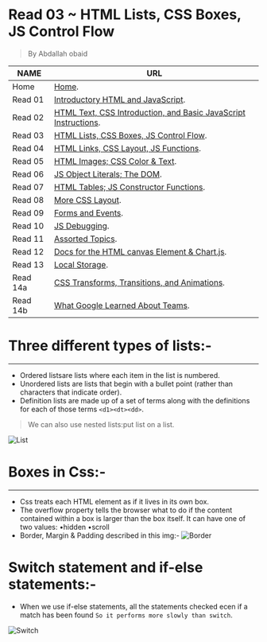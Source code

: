 # Read 03 ~ HTML Lists, CSS Boxes, JS Control Flow
> By Abdallah obaid

**NAME** | **URL**
------------------ | -------------
Home    | [Home](https://abdallah-obaid.github.io/reading-notes/).
 Read 01     | [Introductory HTML and JavaScript](https://abdallah-obaid.github.io/reading-notes/class-01).
 Read 02     | [HTML Text, CSS Introduction, and Basic JavaScript Instructions](https://abdallah-obaid.github.io/reading-notes/class-02).
 Read 03     | [HTML Lists, CSS Boxes, JS Control Flow](https://abdallah-obaid.github.io/reading-notes/class-03).
 Read 04     | [HTML Links, CSS Layout, JS Functions](https://abdallah-obaid.github.io/reading-notes/class-04).
 Read 05     | [HTML Images; CSS Color & Text](https://abdallah-obaid.github.io/reading-notes/class-05).
 Read 06     | [JS Object Literals; The DOM](https://abdallah-obaid.github.io/reading-notes/class-06).
 Read 07     | [HTML Tables; JS Constructor Functions](https://abdallah-obaid.github.io/reading-notes/class-07).
 Read 08     | [More CSS Layout](https://abdallah-obaid.github.io/reading-notes/class-08).
 Read 09     | [Forms and Events](https://abdallah-obaid.github.io/reading-notes/class-09).
 Read 10     | [JS Debugging](https://abdallah-obaid.github.io/reading-notes/class-10).
 Read 11     | [Assorted Topics](https://abdallah-obaid.github.io/reading-notes/class-11).
 Read 12     | [Docs for the HTML canvas Element & Chart.js](https://abdallah-obaid.github.io/reading-notes/).
 Read 13     | [Local Storage](https://abdallah-obaid.github.io/reading-notes/).
 Read 14a    | [CSS Transforms, Transitions, and Animations](https://abdallah-obaid.github.io/reading-notes/).
 Read 14b    | [What Google Learned About Teams](https://abdallah-obaid.github.io/reading-notes/).


# Three different types of lists:-
----------------------------------
* Ordered listsare lists where each item in the list is numbered.
* Unordered lists are lists that begin with a bullet point (rather than characters that indicate order).
* Definition lists  are made up of a set of terms along with the definitions for each of those terms `<d1><dt><dd>`.
> We can also use nested lists:put list on a list.

![List](https://miro.medium.com/max/1600/0*SiX6Tcs_OyeeauLs.gif)

# Boxes in Css:-
----------------------------------
* Css treats each HTML element as if it lives in its own box.
* The overflow property tells the browser what to do if the content contained within a box is larger than the box itself. It can have one of two values: •hidden  •scroll
* Border, Margin & Padding described in this img:-
![Border](https://codeleacher.files.wordpress.com/2009/04/marginandpadding.gif)

 # Switch statement and if-else statements:-
* When we use if-else statements, all the statements checked ecen if a match has been found `So it performs more slowly than switch`.

![Switch](https://d3nmt5vlzunoa1.cloudfront.net/phpstorm/files/2016/05/if-to-switch-v3.gif)

